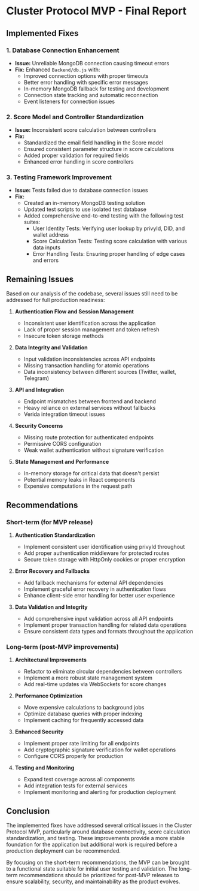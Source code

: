 # Cluster Protocol MVP - Final Report

## Implemented Fixes

### 1. Database Connection Enhancement
- **Issue:** Unreliable MongoDB connection causing timeout errors
- **Fix:** Enhanced `Backend/db.js` with:
  - Improved connection options with proper timeouts
  - Better error handling with specific error messages
  - In-memory MongoDB fallback for testing and development
  - Connection state tracking and automatic reconnection
  - Event listeners for connection issues

### 2. Score Model and Controller Standardization
- **Issue:** Inconsistent score calculation between controllers
- **Fix:**
  - Standardized the email field handling in the Score model
  - Ensured consistent parameter structure in score calculations
  - Added proper validation for required fields
  - Enhanced error handling in score controllers

### 3. Testing Framework Improvement
- **Issue:** Tests failed due to database connection issues
- **Fix:**
  - Created an in-memory MongoDB testing solution
  - Updated test scripts to use isolated test database
  - Added comprehensive end-to-end testing with the following test suites:
    - User Identity Tests: Verifying user lookup by privyId, DID, and wallet address
    - Score Calculation Tests: Testing score calculation with various data inputs
    - Error Handling Tests: Ensuring proper handling of edge cases and errors

## Remaining Issues

Based on our analysis of the codebase, several issues still need to be addressed for full production readiness:

1. **Authentication Flow and Session Management**
   - Inconsistent user identification across the application
   - Lack of proper session management and token refresh
   - Insecure token storage methods

2. **Data Integrity and Validation**
   - Input validation inconsistencies across API endpoints
   - Missing transaction handling for atomic operations
   - Data inconsistency between different sources (Twitter, wallet, Telegram)

3. **API and Integration**
   - Endpoint mismatches between frontend and backend
   - Heavy reliance on external services without fallbacks
   - Verida integration timeout issues

4. **Security Concerns**
   - Missing route protection for authenticated endpoints
   - Permissive CORS configuration
   - Weak wallet authentication without signature verification

5. **State Management and Performance**
   - In-memory storage for critical data that doesn't persist
   - Potential memory leaks in React components
   - Expensive computations in the request path

## Recommendations

### Short-term (for MVP release)

1. **Authentication Standardization**
   - Implement consistent user identification using privyId throughout
   - Add proper authentication middleware for protected routes
   - Secure token storage with HttpOnly cookies or proper encryption

2. **Error Recovery and Fallbacks**
   - Add fallback mechanisms for external API dependencies
   - Implement graceful error recovery in authentication flows
   - Enhance client-side error handling for better user experience

3. **Data Validation and Integrity**
   - Add comprehensive input validation across all API endpoints
   - Implement proper transaction handling for related data operations
   - Ensure consistent data types and formats throughout the application

### Long-term (post-MVP improvements)

1. **Architectural Improvements**
   - Refactor to eliminate circular dependencies between controllers
   - Implement a more robust state management system
   - Add real-time updates via WebSockets for score changes

2. **Performance Optimization**
   - Move expensive calculations to background jobs
   - Optimize database queries with proper indexing
   - Implement caching for frequently accessed data

3. **Enhanced Security**
   - Implement proper rate limiting for all endpoints
   - Add cryptographic signature verification for wallet operations
   - Configure CORS properly for production

4. **Testing and Monitoring**
   - Expand test coverage across all components
   - Add integration tests for external services
   - Implement monitoring and alerting for production deployment

## Conclusion

The implemented fixes have addressed several critical issues in the Cluster Protocol MVP, particularly around database connectivity, score calculation standardization, and testing. These improvements provide a more stable foundation for the application but additional work is required before a production deployment can be recommended.

By focusing on the short-term recommendations, the MVP can be brought to a functional state suitable for initial user testing and validation. The long-term recommendations should be prioritized for post-MVP releases to ensure scalability, security, and maintainability as the product evolves. 